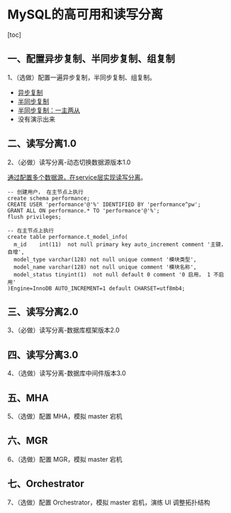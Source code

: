 # MySQL的高可用和读写分离

[toc]

## 一、配置异步复制、半同步复制、组复制

1、（选做）配置一遍异步复制，半同步复制、组复制。 

- [异步复制](https://github.com/hefrankeleyn/JAVARebuild/blob/main/Week_07_MySQL%E9%AB%98%E5%8F%AF%E7%94%A8%E5%92%8C%E8%AF%BB%E5%86%99%E5%88%86%E7%A6%BB/2021-11-25-MySQL%E4%B8%BB%E4%BB%8E%E5%A4%8D%E5%88%B6%E6%BC%94%E7%A4%BA-%E5%9C%A8ubuntu%E6%9C%8D%E5%8A%A1%E5%99%A8%E4%B8%8A%E5%88%A9%E7%94%A8docker%E5%90%AF%E5%8A%A8%E4%B8%A4%E4%B8%AAmysql%E6%9C%8D%E5%8A%A1.md)
- [半同步复制](https://github.com/hefrankeleyn/JAVARebuild/blob/main/Week_07_MySQL%E9%AB%98%E5%8F%AF%E7%94%A8%E5%92%8C%E8%AF%BB%E5%86%99%E5%88%86%E7%A6%BB/2021-11-27-MySQL%E5%8D%8A%E5%90%8C%E6%AD%A5%E5%A4%8D%E5%88%B6%E6%BC%94%E7%A4%BA.md)
- [半同步复制：一主两从](https://github.com/hefrankeleyn/JAVARebuild/blob/main/Week_07_MySQL%E9%AB%98%E5%8F%AF%E7%94%A8%E5%92%8C%E8%AF%BB%E5%86%99%E5%88%86%E7%A6%BB/2022-01-15-mysql%E5%8D%8A%E5%90%8C%E6%AD%A5%E5%A4%8D%E5%88%B6%E6%90%AD%E5%BB%BA_%E4%B8%80%E4%B8%BB%E4%B8%A4%E4%BB%8E.md)
- 没有演示出来

## 二、读写分离1.0

2、（必做）读写分离-动态切换数据源版本1.0

[通过配置多个数据源，在service层实现读写分离](https://github.com/hefrankeleyn/JAVARebuild/tree/main/projects/my-read-write-separation-v1)。

```mysql
-- 创建用户， 在主节点上执行
create schema performance;
CREATE USER 'performance'@'%' IDENTIFIED BY 'performance^pw';
GRANT ALL ON performance.* TO 'performance'@'%';
flush privileges;

-- 在主节点上执行
create table performance.t_model_info(
  m_id    int(11)  not null primary key auto_increment comment '主键，自增',
  model_type varchar(128) not null unique comment '模块类型',
  model_name varchar(128) not null unique comment '模块名称',
  model_status tinyint(1)  not null default 0 comment '0 启用， 1 不启用'
)Engine=InnoDB AUTO_INCREMENT=1 default CHARSET=utf8mb4;
```

## 三、读写分离2.0

3、（必做）读写分离-数据库框架版本2.0 

## 四、读写分离3.0

4、（选做）读写分离-数据库中间件版本3.0 

## 五、MHA

5、（选做）配置 MHA，模拟 master 宕机 

## 六、MGR

6、（选做）配置 MGR，模拟 master 宕机 

## 七、Orchestrator

7、（选做）配置 Orchestrator，模拟 master 宕机，演练 UI 调整拓扑结构